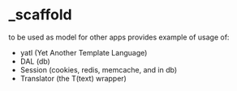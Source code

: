 # _scaffold

to be used as model for other apps
provides example of usage of:

- yatl (Yet Another Template Language)
- DAL (db)
- Session (cookies, redis, memcache, and in db)
- Translator (the T(text) wrapper)
